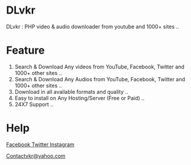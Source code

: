 # DLvkr
DLvkr : PHP video & audio downloader from youtube and 1000+ sites .. 

# Feature 
1. Search & Download Any videos from YouTube, Facebook, Twitter and 1000+ other sites .. 
2. Search & Download Any Audios from YouTube, Facebook, Twitter and 1000+ other sites ..
3. Download in all available formats and quality ..
4. Easy to install on Any Hosting/Server (Free or Paid) ..
5. 24X7 Support ..
# Help 
<a href="https://faceboook.com/theofficialvkr"> Facebook </a>
<a href="https://twitter.com/theofficialvkr"> Twitter </a>
<a href="https://instagram.com/theofficialvkr"> Instagram </a>

<a hred="mailto:contactvkr@yahoo.com"> Contactvkr@yahoo.com </a>
